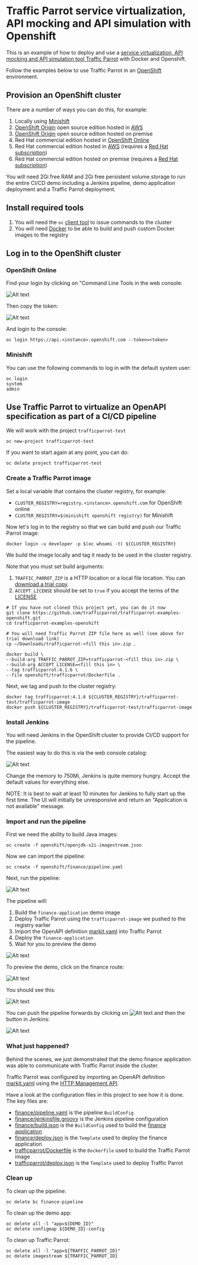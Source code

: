 # Traffic Parrot service virtualization, API mocking and API simulation with Openshift

This is an example of how to deploy and use 
a [service virtualization, API mocking and API simulation tool Traffic Parrot](https://trafficparrot.com) with Docker and Openshift.

Follow the examples below to use Traffic Parrot in an [OpenShift](https://www.openshift.com/) environment.

## Provision an OpenShift cluster
There are a number of ways you can do this, for example:
1. Locally using [Minishift](https://github.com/minishift/minishift)
1. [OpenShift Origin](https://github.com/openshift/origin) open source edition hosted in [AWS](https://sysdig.com/blog/deploy-openshift-aws/)
1. [OpenShift Origin](https://github.com/openshift/origin) open source edition hosted on premise
1. Red Hat commercial edition hosted in [OpenShift Online](https://www.openshift.com/products/pricing/)
1. Red Hat commercial edition hosted in [AWS](https://aws.amazon.com/quickstart/architecture/openshift/) (requires a [Red Hat subscription](https://www.redhat.com/wapps/ugc/register.html))
1. Red Hat commercial edition hosted on premise (requires a [Red Hat subscription](https://www.redhat.com/wapps/ugc/register.html))

You will need 2Gi free RAM and 2Gi free persistent volume storage to run the entire CI/CD demo including a Jenkins pipeline, demo application deployment and a Traffic Parrot deployment.

## Install required tools
1. You will need the `oc` [client tool](https://www.okd.io/download.html#oc-platforms) to issue commands to the cluster
1. You will need [Docker](https://docs.docker.com/install/#supported-platforms) to be able to build and push custom Docker images to the registry

## Log in to the OpenShift cluster

### OpenShift Online
Find your login by clicking on "Command Line Tools in the web console:

![Alt text](images/openshift-command-line-tools.png?raw=true "Command Line Tools")

Then copy the token:

![Alt text](images/openshift-copy-token.png?raw=true "Command Line Tools")

And login to the console:
```
oc login https://api.<instance>.openshift.com --token=<token>
```

### Minishift
You can use the following commands to log in with the default system user:
```
oc login
system
admin
```

## Use Traffic Parrot to virtualize an OpenAPI specification as part of a CI/CD pipeline
We will work with the project `trafficparrot-test`

```
oc new-project trafficparrot-test
```

If you want to start again at any point, you can do:
```
oc delete project trafficparrot-test
```

### Create a Traffic Parrot image
Set a local variable that contains the cluster registry, for example:
* `CLUSTER_REGISTRY=registry.<instance>.openshift.com` for OpenShift online
* `CLUSTER_REGISTRY=$(minishift openshift registry)` for Minishift

Now let's log in to the registry so that we can build and push our Traffic Parrot image:
```
docker login -u developer -p $(oc whoami -t) ${CLUSTER_REGISTRY}
```

We build the image locally and tag it ready to be used in the cluster registry.

Note that you must set build arguments:
1. `TRAFFIC_PARROT_ZIP` is a HTTP location or a local file location. You can [download a trial copy](https://trafficparrot.com/download.html?src=trafficparrot-examples-openshift).
1. `ACCEPT_LICENSE` should be set to `true` if you accept the terms of the [LICENSE](LICENSE)

```
# If you have not cloned this project yet, you can do it now
git clone https://github.com/trafficparrot/trafficparrot-examples-openshift.git
cd trafficparrot-examples-openshift

# You will need Traffic Parrot ZIP file here as well (see above for trial download link)
cp ~/Downloads/trafficparrot-<fill this in>.zip .

docker build \
--build-arg TRAFFIC_PARROT_ZIP=trafficparrot-<fill this in>.zip \
--build-arg ACCEPT_LICENSE=<fill this in> \
--tag trafficparrot:4.1.6 \
--file openshift/trafficparrot/Dockerfile .
```

Next, we tag and push to the cluster registry:
```
docker tag trafficparrot:4.1.6 ${CLUSTER_REGISTRY}/trafficparrot-test/trafficparrot-image
docker push ${CLUSTER_REGISTRY}/trafficparrot-test/trafficparrot-image
```

### Install Jenkins
You will need Jenkins in the OpenShift cluster to provide CI/CD support for the pipeline.

The easiest way to do this is via the web console catalog:

![Alt text](images/openshift-jenkins.png?raw=true "Install Jenkins")

Change the memory to 750Mi, Jenkins is quite memory hungry. Accept the default values for everything else.

NOTE: It is best to wait at least 10 minutes for Jenkins to fully start up the first time. The UI will initially be unresponsive and return an "Application is not available" message.

### Import and run the pipeline
First we need the ability to build Java images:
```
oc create -f openshift/openjdk-s2i-imagestream.json
```

Now we can import the pipeline:
```
oc create -f openshift/finance/pipeline.yaml
```

Next, run the pipeline:

![Alt text](images/openshift-start-pipeline.png?raw=true "Start Pipeline")

The pipeline will:
1. Build the `finance-application` demo image
1. Deploy Traffic Parrot using the `trafficparrot-image` we pushed to the registry earlier
1. Import the OpenAPI definition [markit.yaml](openshift/finance/markit.yaml) into Traffic Parrot
1. Deploy the `finance-application`
1. Wait for you to preview the demo

![Alt text](images/openshift-preview-pipeline.png?raw=true "Preview Pipeline Step")

To preview the demo, click on the finance route:

![Alt text](images/openshift-routes.png?raw=true "Finance Route")

You should see this:

![Alt text](images/openshift-finance-app.png?raw=true "Finance App")

You can push the pipeline forwards by clicking on ![Alt text](images/openshift-preview-button.png?raw=true "Input Required") and then the button in Jenkins:

![Alt text](images/jenkins-pipeline-input.png?raw=true "Jenkins Input")

### What just happened?
Behind the scenes, we just demonstrated that the demo finance application was able to communicate with Traffic Parrot inside the cluster.

Traffic Parrot was configured by importing an OpenAPI definition [markit.yaml](openshift/finance/markit.yaml) using the [HTTP Management API](https://trafficparrot.com/documentation/4.1.x/openapi/index.html).

Have a look at the configuration files in this project to see how it is done. The key files are:
* [finance/pipeline.yaml](openshift/finance/pipeline.yaml) is the pipeline `BuildConfig`
* [finance/jenkinsfile.groovy](openshift/finance/jenkinsfile.groovy) is the Jenkins pipeline configuration
* [finance/build.json](openshift/finance/build.json) is the `BuildConfig` used to build the [finance application](https://github.com/wojciechbulaty/examples/tree/master/finance-application)
* [finance/deploy.json](openshift/finance/deploy.json) is the `Template` used to deploy the finance application
* [trafficparrot/Dockerfile](openshift/trafficparrot/Dockerfile) is the `Dockerfile` used to build the Traffic Parrot image
* [trafficparrot/deploy.json](openshift/trafficparrot/deploy.json) is the `Template` used to deploy Traffic Parrot

### Clean up
To clean up the pipeline:
```
oc delete bc finance-pipeline
```

To clean up the demo app:
```
oc delete all -l "app=${DEMO_ID}"
oc delete configmap ${DEMO_ID}-config
```

To clean up Traffic Parrot:
```
oc delete all -l "app=${TRAFFIC_PARROT_ID}"
oc delete imagestream ${TRAFFIC_PARROT_ID}
```

